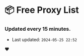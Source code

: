# :package: Free Proxy List
### Updated every 15 minutes.

- Last updated: `2024-05-25 22:52`

:heart:
